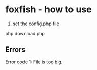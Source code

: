 # foxfish - how to use
1) set the config.php file

php download.php


## Errors
Error code 1: File is too big.